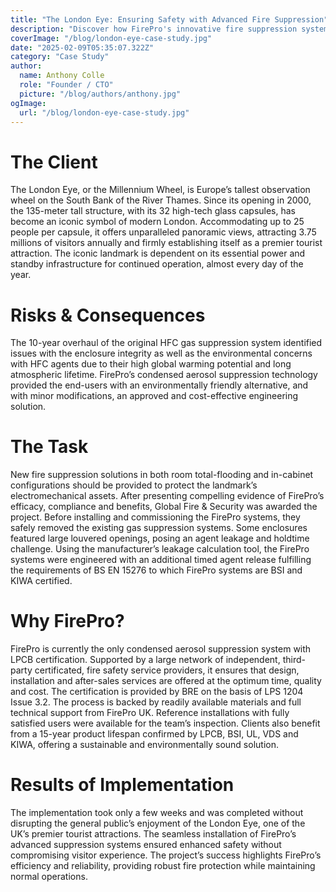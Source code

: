 ```yaml
---
title: "The London Eye: Ensuring Safety with Advanced Fire Suppression"
description: "Discover how FirePro's innovative fire suppression systems were implemented at the iconic London Eye, ensuring enhanced safety without disrupting visitor experiences. This case study explores the challenges and solutions in protecting one of the UK's premier tourist attractions, highlighting the efficiency and reliability of FirePro's technology in maintaining seamless operations."
coverImage: "/blog/london-eye-case-study.jpg"
date: "2025-02-09T05:35:07.322Z"
category: "Case Study"
author:
  name: Anthony Colle
  role: "Founder / CTO"
  picture: "/blog/authors/anthony.jpg"
ogImage:
  url: "/blog/london-eye-case-study.jpg"
---
```


# The Client

The London Eye, or the Millennium Wheel, is Europe’s tallest observation wheel on the South Bank of the River Thames. Since its opening in 2000, the 135-meter tall structure, with its 32 high-tech glass capsules, has become an iconic symbol of modern London. Accommodating up to 25 people per capsule, it offers unparalleled panoramic views, attracting 3.75 millions of visitors annually and firmly establishing itself as a premier tourist attraction. The iconic landmark is dependent on its essential power and standby infrastructure for continued operation, almost every day of the year.

# Risks & Consequences

The 10-year overhaul of the original HFC gas suppression system identified issues with the enclosure integrity as well as the environmental concerns with HFC agents due to their high global warming potential and long atmospheric lifetime. FirePro’s condensed aerosol suppression technology provided the end-users with an environmentally friendly alternative, and with minor modifications, an approved and cost-effective engineering solution.

# The Task

New fire suppression solutions in both room total-flooding and in-cabinet configurations should be provided to protect the landmark’s electromechanical assets. After presenting compelling evidence of FirePro’s efficacy, compliance and benefits, Global Fire & Security was awarded the project. Before installing and commissioning the FirePro systems, they safely removed the existing gas suppression systems. Some enclosures featured large louvered openings, posing an agent leakage and holdtime challenge. Using the manufacturer’s leakage calculation tool, the FirePro systems were engineered with an additional timed agent release fulfilling the requirements of BS EN 15276 to which FirePro systems are BSI and KIWA certified.

# Why FirePro?

FirePro is currently the only condensed aerosol suppression system with LPCB certification. Supported by a large network of independent, third-party certificated, fire safety service providers, it ensures that design, installation and after-sales services are offered at the optimum time, quality and cost. The certification is provided by BRE on the basis of LPS 1204 Issue 3.2. The process is backed by readily available materials and full technical support from FirePro UK. Reference installations with fully satisfied users were available for the team’s inspection. Clients also benefit from a 15-year product lifespan confirmed by LPCB, BSI, UL, VDS and KIWA, offering a sustainable and environmentally sound solution.

# Results of Implementation

The implementation took only a few weeks and was completed without disrupting the general public’s enjoyment of the London Eye, one of the UK’s premier tourist attractions. The seamless installation of FirePro’s advanced suppression systems ensured enhanced safety without compromising visitor experience. The project’s success highlights FirePro’s efficiency and reliability, providing robust fire protection while maintaining normal operations.